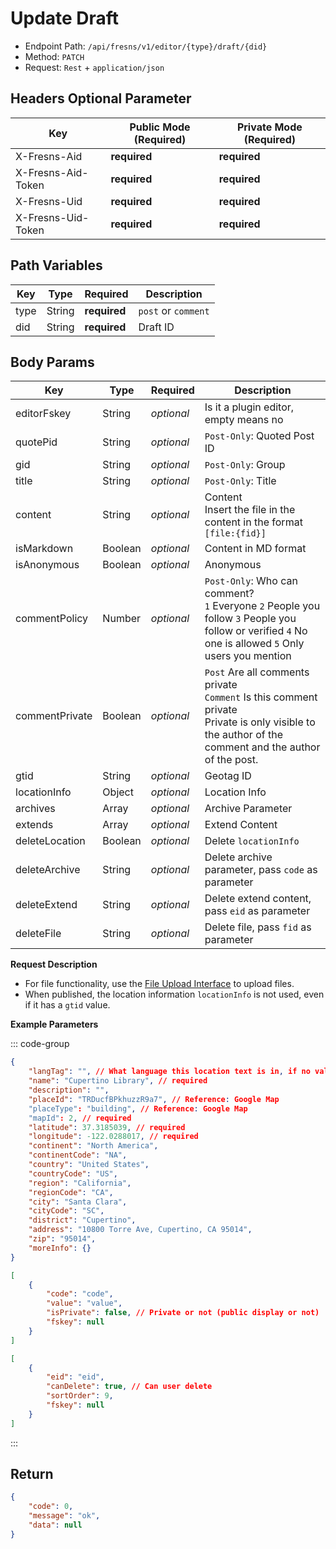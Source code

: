 # Update Draft

- Endpoint Path: `/api/fresns/v1/editor/{type}/draft/{did}`
- Method: `PATCH`
- Request: `Rest` + `application/json`

## Headers Optional Parameter

| Key | Public Mode (Required) | Private Mode (Required) |
| --- | --- | --- |
| X-Fresns-Aid | **required** | **required** |
| X-Fresns-Aid-Token | **required** | **required** |
| X-Fresns-Uid | **required** | **required** |
| X-Fresns-Uid-Token | **required** | **required** |

## Path Variables

| Key | Type | Required | Description |
| --- | --- | --- | --- |
| type | String | **required** | `post` or `comment` |
| did | String | **required** | Draft ID |

## Body Params

| Key | Type | Required | Description |
| --- | --- | --- | --- |
| editorFskey | String | *optional* | Is it a plugin editor, empty means no |
| quotePid | String | *optional* | `Post-Only`: Quoted Post ID |
| gid | String | *optional* | `Post-Only`: Group |
| title | String | *optional* | `Post-Only`: Title |
| content | String | *optional* | Content<br>Insert the file in the content in the format `[file:{fid}]` |
| isMarkdown | Boolean | *optional* | Content in MD format |
| isAnonymous | Boolean | *optional* | Anonymous |
| commentPolicy | Number | *optional* | `Post-Only`: Who can comment?<br>`1` Everyone `2` People you follow `3` People you follow or verified `4` No one is allowed `5` Only users you mention |
| commentPrivate | Boolean | *optional* | `Post` Are all comments private<br>`Comment` Is this comment private<br>Private is only visible to the author of the comment and the author of the post. |
| gtid | String | *optional* | Geotag ID |
| locationInfo | Object | *optional* | Location Info |
| archives | Array | *optional* | Archive Parameter |
| extends | Array | *optional* | Extend Content |
| deleteLocation | Boolean | *optional* | Delete `locationInfo` |
| deleteArchive | String | *optional* | Delete archive parameter, pass `code` as parameter |
| deleteExtend | String | *optional* | Delete extend content, pass `eid` as parameter |
| deleteFile | String | *optional* | Delete file, pass `fid` as parameter |

**Request Description**

- For file functionality, use the [File Upload Interface](../common/file-upload.md) to upload files.
- When published, the location information `locationInfo` is not used, even if it has a `gtid` value.

**Example Parameters**

::: code-group
```json [Location Info]
{
    "langTag": "", // What language this location text is in, if no value then use X-Fresns-Client-Lang-Tag
    "name": "Cupertino Library", // required
    "description": "",
    "placeId": "TRDucfBPkhuzzR9a7", // Reference: Google Map
    "placeType": "building", // Reference: Google Map
    "mapId": 2, // required 
    "latitude": 37.3185039, // required 
    "longitude": -122.0288017, // required
    "continent": "North America",
    "continentCode": "NA",
    "country": "United States",
    "countryCode": "US",
    "region": "California",
    "regionCode": "CA",
    "city": "Santa Clara",
    "cityCode": "SC",
    "district": "Cupertino",
    "address": "10800 Torre Ave, Cupertino, CA 95014",
    "zip": "95014",
    "moreInfo": {}
}
```

```json [Extend Archive Info]
[
    {
        "code": "code",
        "value": "value",
        "isPrivate": false, // Private or not (public display or not)
        "fskey": null
    }
]
```

```json [Extend Content Info]
[
    {
        "eid": "eid",
        "canDelete": true, // Can user delete
        "sortOrder": 9,
        "fskey": null
    }
]
```
:::

## Return

```json
{
    "code": 0,
    "message": "ok",
    "data": null
}
```
